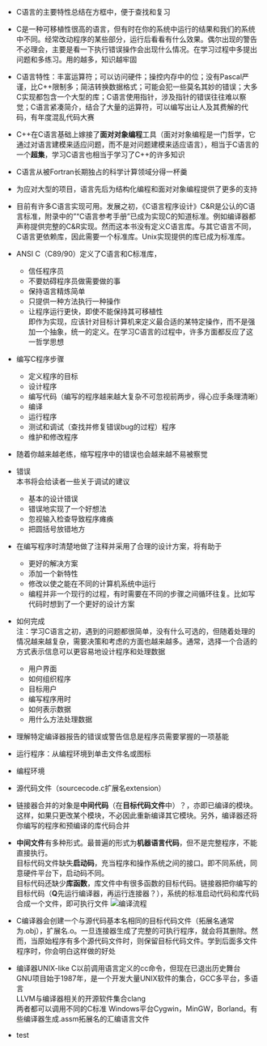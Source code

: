 - C语言的主要特性总结在方框中，便于查找和复习
- C是一种可移植性很高的语言，但有时在你的系统中运行的结果和我们的系统中不同。经常改动程序的某些部分，运行后看看有什么效果。偶尔出现的警告不必理会，主要是看一下执行错误操作会出现什么情况。在学习过程中多提出问题和多练习。用的越多，知识越牢固
- C语言特性：丰富运算符；可以访问硬件；操控内存中的位；没有Pascal严谨，比C++限制多；简洁转换数据格式；可能会犯一些莫名其妙的错误；大多C实现都包含一个大型的库；C语言使用指针，涉及指针的错误往往难以察觉；C语言紧凑简介，结合了大量的运算符，可以编写出让人及其费解的代码，有年度混乱代码大赛
- C++在C语言基础上嫁接了**面对对象编程**工具（面对对象编程是一门哲学，它通过对语言建模来适应问题，而不是对问题建模来适应语言），相当于C语言的一个**超集**，学习C语言也相当于学习了C++的许多知识
- C语言从被Fortran长期独占的科学计算领域分得一杯羹
- 为应对大型的项目，语言先后为结构化编程和面对对象编程提供了更多的支持
- 目前有许多C语言实现可用。发展之初，《C语言程序设计》C&R是公认的C语言标准，附录中的”“C语言参考手册”已成为实现C的知道标准。例如编译器都声称提供完整的C&R实现。然而这本书没有定义C语言库。与其它语言不同，C语言更依赖库，因此需要一个标准库。Unix实现提供的库已成为标准库。
- ANSI C（C89/90）定义了C语言和C标准库，
  - 信任程序员
  - 不要妨碍程序员做需要做的事
  - 保持语言精炼简单
  - 只提供一种方法执行一种操作
  - 让程序运行更快，即使不能保持其可移植性  
  即作为实现，应该针对目标计算机来定义最合适的某特定操作，而不是强加一个抽象，统一的定义。在学习C语言的过程中，许多方面都反应了这一哲学思想
- 编写C程序步骤
  - 定义程序的目标
  - 设计程序
  - 编写代码（编写的程序越来越大复杂不可忽视前两步，得心应手条理清晰）
  - 编译
  - 运行程序
  - 测试和调试（查找并修复错误bug的过程）程序
  - 维护和修改程序
- 随着你越来越老练，缩写程序中的错误也会越来越不易被察觉
- 错误  
本书将会给读者一些关于调试的建议
  - 基本的设计错误
  - 错误地实现了一个好想法
  - 忽视输入检查导致程序瘫痪
  - 把圆括号放错地方
- 在编写程序时清楚地做了注释并采用了合理的设计方案，将有助于
  - 更好的解决方案
  - 添加一个新特性
  - 修改以使之能在不同的计算机系统中运行
  - 编程并非一个现行的过程，有时需要在不同的步骤之间循环往复。比如写代码时想到了一个更好的设计方案
- 如何完成  
注：学习C语言之初，遇到的问题都很简单，没有什么可选的，但随着处理的情况越来越复杂，需要决策和考虑的方面也越来越多。通常，选择一个合适的方式表示信息可以更容易地设计程序和处理数据
  - 用户界面
  - 如何组织程序
  - 目标用户
  - 编写程序用时
  - 如何表示数据
  - 用什么方法处理数据
- 理解特定编译器报告的错误或警告信息是程序员需要掌握的一项基能
- 运行程序：从编程环境到单击文件名或图标
- 编程环境

- 源代码文件（sourcecode.c扩展名extension）
- 链接器合并的对象是**中间代码**（在**目标代码文件**中）？，亦即已编译的模块。这样，如果只更改某个模块，不必因此重新编译其它模块。另外，编译器还将你编写的程序和预编译的库代码合并
- **中间文件**有多种形式。最普遍的形式为**机器语言代码**，但不是完整程序，不能直接执行。  
目标代码文件缺失**启动码**，充当程序和操作系统之间的接口。即不同系统，同意硬件平台下，启动码不同。  
目标代码还缺少**库函数**，库文件中有很多函数的目标代码。链接器把你编写的目标代码（**Q**先运行编译器，再运行连接器？），系统的标准启动代码和库代码合成一个文件，即可执行文件
![编译流程](https://img-blog.csdnimg.cn/20190122171031615.jpg)
- C编译器会创建一个与源代码基本名相同的目标代码文件（拓展名通常为.obj），扩展名.o。一旦连接器生成了完整的可执行程序，就会将其删除。然而，当原始程序有多个源代码文件时，则保留目标代码文件。学到后面多文件程序时，你会明白这样做的好处
- 编译器UNIX-like C以前调用语言定义的cc命令，但现在已退出历史舞台  
GNU项目始于1987年，是一个开发大量UNIX软件的集合，GCC多平台，多语言  
LLVM与编译器相关的开源软件集合clang  
两者都可以调用不同的C标准
Windows平台Cygwin，MinGW，Borland。有些编译器生成.assm拓展名的汇编语言文件
- test
